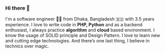 ### Hi there 👋

I'm a software engineer 👨‍💻 from Dhaka, Bangladesh 🇧🇩 with 3.5 years experience. I love to write code in **PHP, Python** and as a backend enthusiast, I always practice **algorithm** and **cloud** based environment. I know the usage of SOLID principle and Design Pattern. I love to learn new and cutting edge technologies. And there’s one last thing, I believe in technics over magic.
